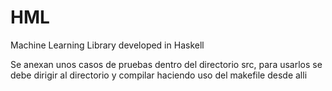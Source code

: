 HML
===

Machine Learning Library developed in Haskell

Se anexan unos casos de pruebas dentro del directorio src, para usarlos se debe dirigir al directorio y compilar haciendo uso del makefile desde alli
